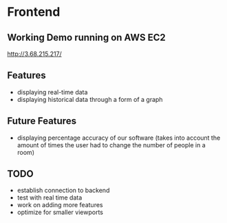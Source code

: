 # Frontend

## Working Demo running on AWS EC2
http://3.68.215.217/

## Features
- displaying real-time data
- displaying historical data through a form of a graph

## Future Features
- displaying percentage accuracy of our software (takes into account the amount of times the user had to change the number of people in a room)

## TODO
- establish connection to backend
- test with real time data
- work on adding more features
- optimize for smaller viewports